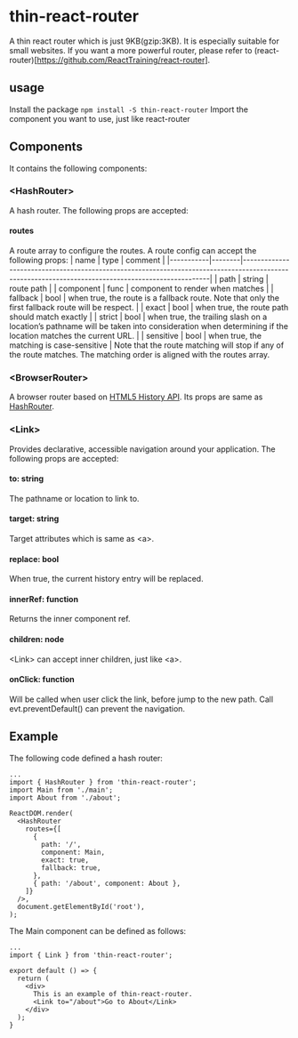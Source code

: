 # thin-react-router
A thin react router which is just 9KB(gzip:3KB). It is especially suitable for small websites.
If you want a more powerful router, please refer to (react-router)[https://github.com/ReactTraining/react-router].

## usage
Install the package `npm install -S thin-react-router`
Import the component you want to use, just like react-router

## Components
It contains the following components:
### &lt;HashRouter&gt;
A hash router.
The following props are accepted:
#### routes
A route array to configure the routes.
A route config can accept the following props:
| name      | type   | comment                                                                                                                                           |
|-----------|--------|---------------------------------------------------------------------------------------------------------------------------------------------------|
| path      | string | route path                                                                                                                                        |
| component | func   | component to render when matches                                                                                                                  |
| fallback  | bool   | when true, the route is a fallback route. Note that only the first fallback route will be respect.                                                |
| exact     | bool   | when true, the route path should match exactly                                                                                                    |
| strict    | bool   | when true, the trailing slash on a location’s pathname will be taken into consideration when determining if the location matches the current URL. |
| sensitive | bool   | when true, the matching is case-sensitive                                                                                                         |
Note that the route matching will stop if any of the route matches. The matching order is aligned with the routes array.
### &lt;BrowserRouter&gt;
A browser router based on [HTML5 History API](https://developer.mozilla.org/en-US/docs/Web/API/History_API).
Its props are same as [HashRouter](#hashrouter).

### &lt;Link&gt;
Provides declarative, accessible navigation around your application.
The following props are accepted:
#### to: string
The pathname or location to link to.
#### target: string
Target attributes which is same as &lt;a&gt;.
#### replace: bool
When true, the current history entry will be replaced.
#### innerRef: function
Returns the inner component ref.
#### children: node
&lt;Link&gt; can accept inner children, just like &lt;a&gt;.
#### onClick: function
Will be called when user click the link, before jump to the new path. Call evt.preventDefault() can prevent the navigation.

## Example
The following code defined a hash router:
```
...
import { HashRouter } from 'thin-react-router';
import Main from './main';
import About from './about';

ReactDOM.render(
  <HashRouter
    routes={[
      {
        path: '/',
        component: Main,
        exact: true,
        fallback: true,
      },
      { path: '/about', component: About },
    ]}
  />,
  document.getElementById('root'),
);

```
The Main component can be defined as follows:
```
...
import { Link } from 'thin-react-router';

export default () => {
  return (
    <div>
      This is an example of thin-react-router.
      <Link to="/about">Go to About</Link>
    </div>
  );
}
```
